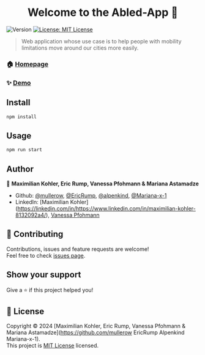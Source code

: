 <h1 align="center">Welcome to the Abled-App 👋</h1>
<p>
  <img alt="Version" src="https://img.shields.io/badge/version-0.1.0-blue.svg?cacheSeconds=2592000" />
  <a href="License" target="_blank">
    <img alt="License: MIT License" src="https://img.shields.io/badge/License-MIT License-yellow.svg" />
  </a>
</p>

> Web application whose use case is to help people with mobility limitations move around our cities more easily.

### 🏠 [Homepage](Netlify)

### ✨ [Demo](Netlify)

## Install

```sh
npm install
```

## Usage

```sh
npm run start
```

## Author

👤 **Maximilian Kohler, Eric Rump, Vanessa Pfohmann & Mariana Astamadze**

- Github: [@mullerow](https://github.com/mullerow), [@EricRump](https://github.com/EricRump), [@alpenkind](https://github.com/alpenkind), [@Mariana-x-1](https://github.com/Mariana-x1)
- LinkedIn: [Maximilian Kohler] (https://linkedin.com/in/https://www.linkedin.com/in/maximilian-kohler-8132092a4/), [Vanessa Pfohmann](https://www.linkedin.com/in/vanessa-p-476157239/)

## 🤝 Contributing

Contributions, issues and feature requests are welcome!<br />Feel free to check [issues page](https://github.com/coding-bootcamps-eu/final-project-2024-01-accessibility/issues).

## Show your support

Give a ⭐️ if this project helped you!

## 📝 License

Copyright © 2024 [Maximilian Kohler, Eric Rump, Vanessa Pfohmann & Mariana Astamadze](https://github.com/mullerow EricRump Alpenkind Mariana-x-1).<br />
This project is [MIT License](License) licensed.
